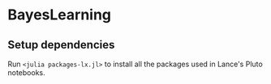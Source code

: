# BayesLearning
## Setup dependencies
Run `<julia packages-lx.jl>` to install all the packages used in Lance's Pluto notebooks.
